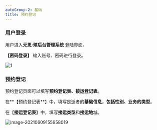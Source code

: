 ```yaml
---
autoGroup-2: 基础
title: 预约登记
---
```


### 用户登录

用户进入**元思·殡后台管理系统** 登陆界面。

**【密码登录】** 输入账号、密码进行登录。

![1](D:\github\yscloud-documents\docs\.vuepress\public\produce\1.png)



### 预约登记

预约登记页面可以填写**预约登记表、接运登记表**。

在**【预约登记表**】中，填写是逝者的**基础信息，包括性别、业务的类型**。

在【**接运登记表**】中，填写**接运类型**和**接运地址**。

![image-20210609155958019](C:\Users\周哥哥帮买的电脑\AppData\Roaming\Typora\typora-user-images\image-20210609155958019.png)


